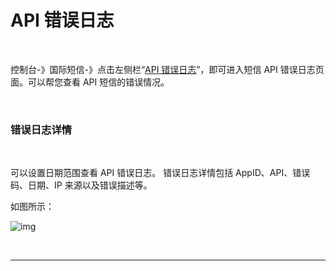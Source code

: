# API 错误日志

  <br>

控制台-》国际短信-》点击左侧栏“[API 错误日志](https://www.mysubmail.com/console/intersms/errors)”，即可进入短信 API 错误日志页面。可以帮您查看 API 短信的错误情况。

 <br>

### **错误日志详情**

<br>

可以设置日期范围查看 API 错误日志。
错误日志详情包括 AppID、API、错误码、日期、IP 来源以及错误描述等。

如图所示：

![img](https://libraries.mysubmail.com/public/99040a5a4bb73c0f8ab0495dae84a27f/images/2ef26baeb3071f5559e7c646dc9eba6f.png)



<br>

------

